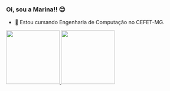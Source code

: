 ### Oi, sou a Marina!! 😊

- 🔭 Estou cursando Engenharia de Computação no CEFET-MG.
<div>
    <a href="https://beacons.ai/marinastefane">
    <img height="145em" src="https://github-readme-stats.vercel.app/api?username=marinastefane&show_icons=true&theme=omni&include_all_commits=true&count_private=true"/>
    <img height="145em" src="https://github-readme-stats.vercel.app/api/top-langs/?username=marinastefane&layout=compact&langs_count=7&theme=omni"/>
</div>
